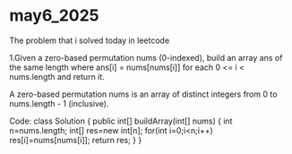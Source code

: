 # may6_2025
The problem that i solved today in leetcode

1.Given a zero-based permutation nums (0-indexed), build an array ans of the same length where ans[i] = nums[nums[i]] for each 0 <= i < nums.length and return it.

A zero-based permutation nums is an array of distinct integers from 0 to nums.length - 1 (inclusive).

Code:
class Solution {
    public int[] buildArray(int[] nums) {
        int n=nums.length;
        int[] res=new int[n];
        for(int i=0;i<n;i++)
            res[i]=nums[nums[i]];
        return res;
    }
}
